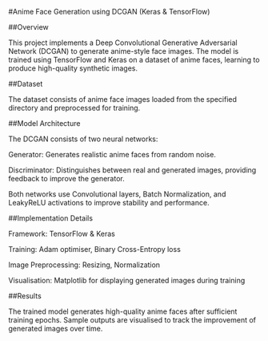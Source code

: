 #Anime Face Generation using DCGAN (Keras & TensorFlow)

##Overview

This project implements a Deep Convolutional Generative Adversarial Network (DCGAN) to generate anime-style face images. The model is trained using TensorFlow and Keras on a dataset of anime faces, learning to produce high-quality synthetic images.

##Dataset

The dataset consists of anime face images loaded from the specified directory and preprocessed for training.

##Model Architecture

The DCGAN consists of two neural networks:

Generator: Generates realistic anime faces from random noise.

Discriminator: Distinguishes between real and generated images, providing feedback to improve the generator.

Both networks use Convolutional layers, Batch Normalization, and LeakyReLU activations to improve stability and performance.

##Implementation Details

Framework: TensorFlow & Keras

Training: Adam optimiser, Binary Cross-Entropy loss

Image Preprocessing: Resizing, Normalization

Visualisation: Matplotlib for displaying generated images during training

##Results

The trained model generates high-quality anime faces after sufficient training epochs. Sample outputs are visualised to track the improvement of generated images over time.
